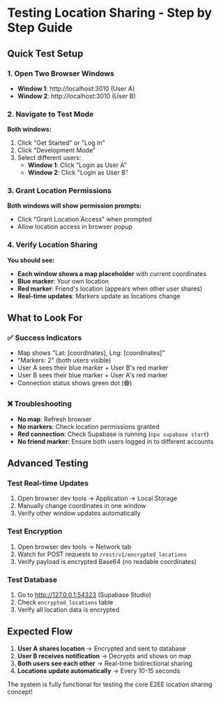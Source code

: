 # Testing Location Sharing - Step by Step Guide

## Quick Test Setup

### 1. Open Two Browser Windows
- **Window 1**: http://localhost:3010 (User A)
- **Window 2**: http://localhost:3010 (User B)

### 2. Navigate to Test Mode
**Both windows:**
1. Click "Get Started" or "Log In"
2. Click "Development Mode"
3. Select different users:
   - **Window 1**: Click "Login as User A"
   - **Window 2**: Click "Login as User B"

### 3. Grant Location Permissions
**Both windows will show permission prompts:**
- Click "Grant Location Access" when prompted
- Allow location access in browser popup

### 4. Verify Location Sharing
**You should see:**
- **Each window shows a map placeholder** with current coordinates
- **Blue marker**: Your own location
- **Red marker**: Friend's location (appears when other user shares)
- **Real-time updates**: Markers update as locations change

## What to Look For

### ✅ Success Indicators
- Map shows "Lat: [coordinates], Lng: [coordinates]"
- "Markers: 2" (both users visible)
- User A sees their blue marker + User B's red marker
- User B sees their blue marker + User A's red marker
- Connection status shows green dot (🟢)

### ❌ Troubleshooting
- **No map**: Refresh browser
- **No markers**: Check location permissions granted
- **Red connection**: Check Supabase is running (`npx supabase start`)
- **No friend marker**: Ensure both users logged in to different accounts

## Advanced Testing

### Test Real-time Updates
1. Open browser dev tools → Application → Local Storage
2. Manually change coordinates in one window
3. Verify other window updates automatically

### Test Encryption
1. Open browser dev tools → Network tab
2. Watch for POST requests to `/rest/v1/encrypted_locations`
3. Verify payload is encrypted Base64 (no readable coordinates)

### Test Database
1. Go to http://127.0.0.1:54323 (Supabase Studio)
2. Check `encrypted_locations` table
3. Verify all location data is encrypted

## Expected Flow
1. **User A shares location** → Encrypted and sent to database
2. **User B receives notification** → Decrypts and shows on map
3. **Both users see each other** → Real-time bidirectional sharing
4. **Locations update automatically** → Every 10-15 seconds

The system is fully functional for testing the core E2EE location sharing concept!